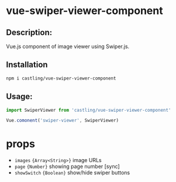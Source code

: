 # vue-swiper-viewer-component

## Description:
Vue.js component of image viewer using Swiper.js.

## Installation

```bash
npm i castling/vue-swiper-viewer-component
```

## Usage:

```javascript
import SwiperViewer from 'castling/vue-swiper-viewer-component'

Vue.comonent('swiper-viewer', SwiperViewer)
```

# props

* `images` `{Array<String>}` image URLs
* `page` `{Number}` showing page number [sync]
* `showSwitch` `{Boolean}` show/hide swiper buttons

